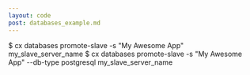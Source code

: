 ```yaml
---
layout: code
post: databases_example.md
---
```



$ cx databases promote-slave -s "My Awesome App" my_slave_server_name
$ cx databases promote-slave -s "My Awesome App" --db-type postgresql my_slave_server_name
